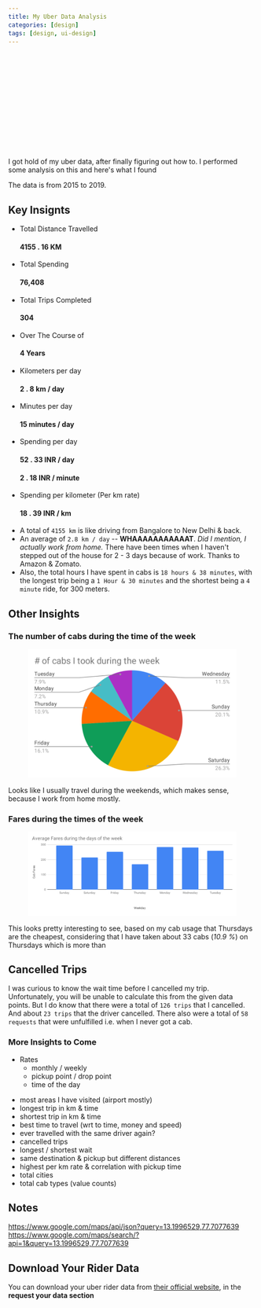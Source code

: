 ```yaml
---
title: My Uber Data Analysis
categories: [design]
tags: [design, ui-design]
---
```


<figure class="figure rounded py-5 bg-image-full" style="background-image: url('https://images.unsplash.com/photo-1554672408-730436b60dde?ixlib=rb-1.2.1&ixid=eyJhcHBfaWQiOjEyMDd9&auto=format&fit=crop&w=500&q=80');">
  <div style="height: 200px;"></div>
</figure>
<!-- <figure class="figure">
  <img src="https://images.unsplash.com/photo-1554672408-730436b60dde?ixlib=rb-1.2.1&ixid=eyJhcHBfaWQiOjEyMDd9&auto=format&fit=crop&w=500&q=80" class="figure-img img-fluid rounded" alt="...">
  <figcaption class="figure-caption text-right">A caption for the above image.</figcaption>
</figure> -->

I got hold of my uber data, after finally figuring out how to. I performed some analysis on this and here's what I found

The data is from 2015 to 2019.

<h2>Key Insignts</h2>

<div class="row my-3">
  <ul class="list-group my-3 col-6">
    <li class="list-group-item d-flex justify-content-between align-items-center">
      Total Distance Travelled
      <h4><span class="badge badge-success badge-pill">4155 . 16 KM</span></h4>
    </li>
    <li class="list-group-item d-flex justify-content-between align-items-center">
      Total Spending
      <h4><span class="badge badge-success badge-pill">76,408</span></h4>
    </li>
    <li class="list-group-item d-flex justify-content-between align-items-center">
      Total Trips Completed
      <h4><span class="badge badge-success badge-pill">304</span></h4>
    </li>
    <li class="list-group-item d-flex justify-content-between align-items-center">
      Over The Course of
      <h4><span class="badge badge-success badge-pill">4 Years</span></h4>
    </li>
  </ul>

  <ul class="list-group my-3 col-6">
    <li class="list-group-item d-flex justify-content-between align-items-center">
      Kilometers per day
      <h4><span class="badge badge-success badge-pill">2 . 8 km / day</span></h4>
    </li>
    <li class="list-group-item d-flex justify-content-between align-items-center">
      Minutes per day
      <h4><span class="badge badge-success badge-pill">15 minutes / day</span></h4>
    </li>
    <li class="list-group-item d-flex justify-content-between align-items-center">
      Spending per day
      <h4><span class="badge badge-success badge-pill">52 . 33 INR / day</span></h4>
      <h4><span class="badge badge-success badge-pill">2 . 18 INR / minute</span></h4>
    </li>
    <li class="list-group-item d-flex justify-content-between align-items-center">
      Spending per kilometer (Per km rate)
      <h4><span class="badge badge-success badge-pill">18 . 39 INR / km</span></h4>
    </li>
  </ul>
</div>

* A total of `4155 km` is like driving from Bangalore to New Delhi & back.
* An average of `2.8 km / day` -- **WHAAAAAAAAAAAT**. _Did I mention, I actually work from home._ There have been times when I haven't stepped out of the house for 2 - 3 days because of work. Thanks to Amazon & Zomato.
* Also, the total hours I have spent in cabs is `18 hours & 38 minutes`, with the longest trip being a `1 Hour & 30 minutes` and the shortest being a `4 minute` ride, for 300 meters.


<h2>Other Insights</h2>

<h3>The number of cabs during the time of the week</h3>

<figure class="row justify-content-center figure text-center">
  <img src="/assets/images/number_of_cabs_during_the_week.svg" class="figure-img img-fluid rounded" alt="number of cabs during the time of the week">
</figure>

Looks like I usually travel during the weekends, which makes sense, because I work from home mostly.

<h3>Fares during the times of the week</h3>

<figure class="row justify-content-center figure text-center">
  <img src="/assets/images/avg_fare_during_week.svg" class="figure-img img-fluid rounded" alt="number of cabs during the time of the week">
</figure>

This looks pretty interesting to see, based on my cab usage that Thursdays are the cheapest, considering that I have taken about 33 cabs (_10.9 %_) on Thursdays which is more than 


<h2>Cancelled Trips</h2>

I was curious to know the wait time before I cancelled my trip. Unfortunately, you will be unable to calculate this from the given data points. But I do know that there were a total of `126 trips` that I cancelled. And about `23 trips` that the driver cancelled. There also were a total of `58 requests` that were unfulfilled i.e. when I never got a cab.


<h3>More Insights to Come</h3>

* Rates
  - monthly / weekly
  - pickup point / drop point
  - time of the day

- most areas I have visited (airport mostly)
- longest trip in km & time
- shortest trip in km & time
- best time to travel (wrt to time, money and speed)
- ever travelled with the same driver again?
- cancelled trips
- longest / shortest wait
- same destination & pickup but different distances
- highest per km rate & correlation with pickup time
- total cities
- total cab types (value counts)


<h2>Notes</h2>

https://www.google.com/maps/api/json?query=13.1996529,77.7077639
https://www.google.com/maps/search/?api=1&query=13.1996529,77.7077639


<h2>Download Your Rider Data</h2>

You can download your uber rider data from [their official website](https://help.uber.com/riders/article/download-your-data?nodeId=2c86900d-8408-4bac-b92a-956d793acd11&state=KR-A9h8u4EAh_8OfwOH0aWuf6VbQ1q7GaFnjbxRNJeM%3D&_csid=xjk63_bs0hM4P-s0C45SJw#_), in the **request your data section**